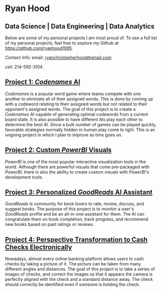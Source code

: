 # Ryan Hood
## Data Science | Data Engineering | Data Analytics

Below are some of my personal projects I am most proud of.  To see a full list of my personal projects, feel free to explore my Github at https://github.com/ryanhood1995.

Contact Info:
email: ryanchristopherhood@gmail.com

cell: 214-592-3104


## [Project 1: *Codenames* AI](https://github.com/ryanhood1995/codenames_ai)

*Codenames* is a popular word game where teams compete with one another to eliminate all of their assigned words.  This is done by coming up with a codeword relating to their assigned words but not related to their opponent's assigned words.  The goal of this project is to create a *Codenames* AI capable of generating optimal codewords from a current board state.  It is also possible to have different AIs play each other to determine the best AI.  Since a bulk number of games can be played quickly, favorable strategies normally hidden in human play come to light.  This is an ongoing project in which I plan to improve as time goes on.


## [Project 2: Custom *PowerBI* Visuals](https://github.com/ryanhood1995/custom_powerbi_visuals)

*PowerBI* is one of the most popular interactive visualization tools in the world. Although there are powerful visuals that come pre-packaged with *PowerBI*, there is also the ability to create custom visuals with *PowerBI*'s development tools.


## [Project 3: Personalized *GoodReads* AI Assistant](https://github.com/ryanhood1995/good_reads)

*GoodReads* is community for book lovers to rate, review, discuss, and suggest books.  The purpose of this project is to monitor a user's *GoodReads* profile and be an all-in-one assistant for them.  The AI can congratulate them on book completion, track progress, and recommend new books based on past ratings or reviews.


## [Project 4: Perspective Transformation to Cash Checks Electronically](https://github.com/ryanhood1995/perspective_transform_on_checks)

Nowadays, almost every online banking platform allows users to cash checks by taking a picture of it.  The picture can be taken from many different angles and distances.  The goal of this project is to take a series of images of checks, and correct the images so that it appears the camera is perfectly aligned with the check and a standard distance away.  The check should correctly be identified even if someone is holding the check.


